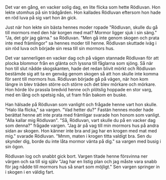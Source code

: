 Det var en gång, en vacker solig dag, en lite flicka som hette Rödluvan. Hon lekte utomhus på sin trädgården. Hon kallades Rödluvan eftersom hon hade en röd luva på sig vart hon än gick.

Just när hon lekte sin bästa hennes moder ropade "Rödluvan, skulle du gå till mormors med den här korgen med mat? Mormor ligger sjuk i sin säng." "Ja, det gör jag gärna." sa Rödluvan. "Men gå inte genom skogen och prata inte med främlingor" sa hennes moder till henne. Rödluvan skuttade iväg i sin röd luva och började  sin resa till sin mormors hus.

Det var sannerligen en vacker dag och på vägen stannade Rödluvan för att plocka blommor från en glänta och lyssna till fåglarna som sjöng. Så när hon till slut nådde skogskanten, hade det redan blivit mörkt och Rödluvan bestämde sig att ta en genväg genom skogen så att hon skulle inte komma för sent till mormors hus. Rödluvan började gå på vägen, när hon kom längre in blev träden större och större och det blev mörkare och mörkare. Hon hörde löv prassla bredvid henne och plötslig hoppade en stor varg, med en lång och spetsig nås, ut fram från bakom en buske.

Han hälsade på Rödluvan som vanlight och frågade henne vart hon skulle. "Halo lila flicka," sa vargen. "Vad hetter du?" Fastän hennes moder hade berättat henne att inte prata med främligar svarade hon honom som vanligt. "Alla kallar mig Rödluvan". "Så, Rödluvan, vart skulle du på en vacker dag som denna?" frågade vargen. "Jag är på vag till min mormors hus på andra sidan av skogen. Hon känner inte bra and jag har en krogen med mat med mig." svarade Rödluvan. "Mmm, maten i krogen titta valdigt bra. Sen du skynder dig, borde du inte låta mormor vänta på dig." sa vargen med busig i sin ögon.

Rödluvan log och snabbt gick bort. Vargen titade henne försvinna ner värgen och sa till sig själv "Jag har en listig plan och jag måste vara snabb för jag nådde till mormors hus så snart som möjligt." Sen vargen springer in i skogen i en väldig fart.




